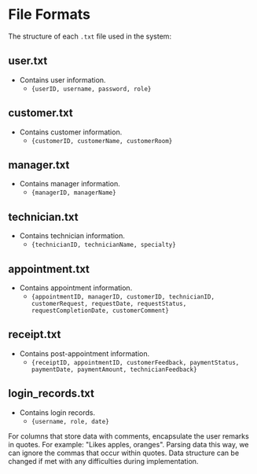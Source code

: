 # File Formats

The structure of each `.txt` file used in the system:

## user.txt
- Contains user information.
    - `{userID, username, password, role}`

## customer.txt
- Contains customer information.
    - `{customerID, customerName, customerRoom}`

## manager.txt
- Contains manager information.
    - `{managerID, managerName}`

## technician.txt
- Contains technician information.
    - `{technicianID, technicianName, specialty}`

## appointment.txt
- Contains appointment information.
    - `{appointmentID, managerID, customerID, technicianID, customerRequest, requestDate, requestStatus, requestCompletionDate, customerComment}`

## receipt.txt
- Contains post-appointment information.
    - `{receiptID, appointmentID, customerFeedback, paymentStatus, paymentDate, paymentAmount, technicianFeedback}`

## login_records.txt
- Contains login records.
    - `{username, role, date}`

For columns that store data with comments, encapsulate the user remarks in quotes. For example: "Likes apples, oranges". Parsing data this way, we can ignore the commas that occur within quotes. Data structure can be changed if met with any difficulties during implementation.
